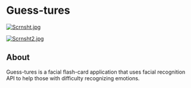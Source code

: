 # Guess-tures

[![Scrnsht.jpg](https://i.postimg.cc/4yKfHs1h/Scrnsht.jpg)](https://postimg.cc/kRm3krzn)

[![Scrnsht2.jpg](https://i.postimg.cc/zf1Fdfb8/Scrnsht2.jpg)](https://postimg.cc/3knGNYFc)

## About

Guess-tures is a facial flash-card application that uses facial recognition API to help those with difficulty recognizing emotions.
